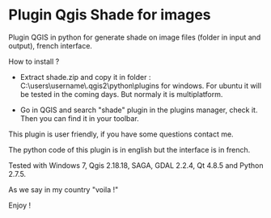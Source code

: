 # Plugin Qgis Shade for images
Plugin QGIS in python for generate shade on image files (folder in input and output), french interface.

How to install ?
- Extract shade.zip and copy it in folder : C:\\users\username\\.qgis2\python\plugins for windows.
For ubuntu it will be tested in the coming days. But normaly it is multiplatform.

- Go in QGIS and search "shade" plugin in the plugins manager, check it. Then you can find it in your toolbar.

This plugin is user friendly, if you have some questions contact me.

The python code of this plugin is in english but the interface is in french.

Tested with Windows 7, Qgis 2.18.18, SAGA, GDAL 2.2.4, Qt 4.8.5 and Python 2.7.5.

As we say in my country "voila !"

Enjoy !

